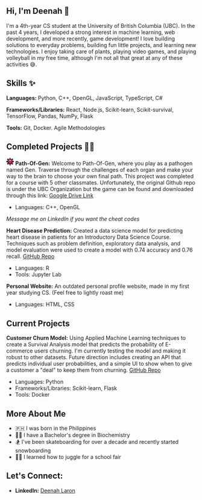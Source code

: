 ## Hi, I'm Deenah 👋

<!--
**deenahl/deenahl** is a ✨ _special_ ✨ repository because its `README.md` (this file) appears on your GitHub profile.

Here are some ideas to get you started:

- 🔭 I’m currently working on ...
- 🌱 I’m currently learning ...
- 👯 I’m looking to collaborate on ...
- 🤔 I’m looking for help with ...
- 💬 Ask me about ...
- 📫 How to reach me: ...
- 😄 Pronouns: ...
- ⚡ Fun fact: ...
-->

I'm a 4th-year CS student at the University of British Columbia (UBC). In the past 4 years, I developed a strong interest in machine learning, web development, and more recently, game development! I love building solutions to everyday problems, building fun little projects, and learning new technologies. I enjoy taking care of plants, playing video games, and playing volleyball in my free time, although I'm not all that great at any of these activities 😅. 

## Skills ✨
**Languages:** Python, C++, OpenGL, JavaScript, TypeScript, C#

**Frameworks/Libraries:** React, Node.js, Scikit-learn, Scikit-survival, TensorFlow, Pandas, NumPy, Flask

**Tools:** Git, Docker. Agile Methodologies

## Completed Projects 👩‍💻
<img src="https://github.com/deenahl/deenahl/blob/main/gen.png" width="20" height="20"> **Path-Of-Gen:** Welcome to Path-Of-Gen, where you play as a pathogen named Gen. Traverse through the challenges of each organ and make your way to the brain to choose your own final path. This project was completed for a course with 5 other classmates. Unfortunately, the original Github repo is under the UBC Organization but the game can be found and downloaded through this link:  [Google Drive Link](https://drive.google.com/drive/folders/1sJcZRBS94dM34GiZvK3UosdZdxuKl-YO)
- Languages: C++, OpenGL
  
*Message me on LinkedIn if you want the cheat codes*

**Heart Disease Prediction:** Created a data science model for predicting heart disease in patients for an Introductory Data Science Course. Techniques such as problem definition, exploratory data analysis, and model evaluation were used to create a model with 0.74 accuracy and 0.76 recall. [GitHub Repo](https://github.com/deenahl/dsci-100-2024s-project)
- Languages: R
- Tools: Jupyter Lab

**Personal Website:** An outdated personal profile website, made in my first year studying CS. (Feel free to lightly roast me)
- Languages: HTML, CSS

## Current Projects
**Customer Churn Model:** Using Applied Machine Learning techniques to create a Survival Analysis model that predicts the probability of E-commerce users churning. I'm currently testing the model and making it robust to other datasets. Future direction includes creating an API that predicts individual user probabilities, and a simple UI to show when to give a customer a "deal" to keep them from churning. [GitHub Repo](https://github.com/deenahl/customer_churn)
- Languages: Python
- Frameworks/Libraries: Scikit-learn, Flask
- Tools: Docker

## More About Me
- 🇵🇭 I was born in the Philippines
- 👩‍🔬 I have a Bachelor's degree in Biochemistry 
- 🏂 I've been skateboarding for over a decade and recently started snowboarding 
- 🤹‍♀️ I learned how to juggle for a school fair

## Let's Connect:
- **LinkedIn:** [Deenah Laron](linkedin.com/in/deenah-laron)

